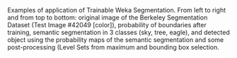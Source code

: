 Examples of application of Trainable Weka Segmentation. From left to right and from top to bottom: original image of the Berkeley Segmentation Dataset (Test Image #42049 [color]), probability of boundaries after training, semantic segmentation in 3 classes (sky, tree, eagle), and detected object using the probability maps of the semantic segmentation and some post-processing (Level Sets from maximum and bounding box selection.
